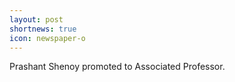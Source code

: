 ```yaml
---
layout: post
shortnews: true
icon: newspaper-o
---
```


Prashant Shenoy promoted to Associated Professor.
